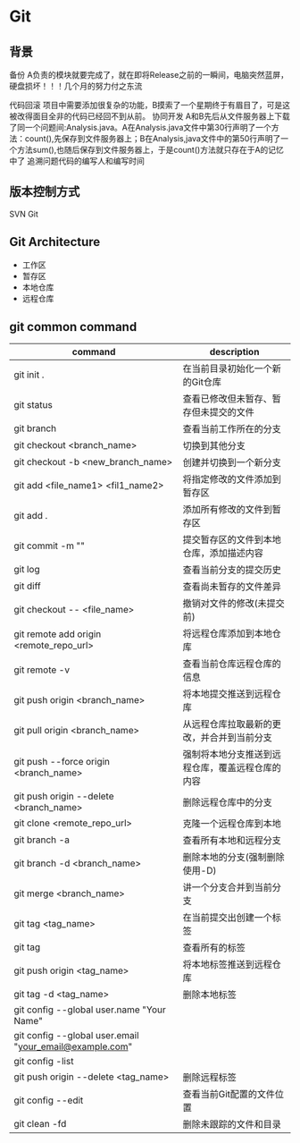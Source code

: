# Git
## 背景
备份
    A负责的模块就要完成了，就在即将Release之前的一瞬间，电脑突然蓝屏，硬盘损坏！！！几个月的努力付之东流

代码回滚
    项目中需要添加很复杂的功能，B摸索了一个星期终于有眉目了，可是这被改得面目全非的代码已经回不到从前。
协同开发
    A和B先后从文件服务器上下载了同一个问题间:Analysis.java。A在Analysis.java文件中第30行声明了一个方法：count(),先保存到文件服务器上；B在Analysis,java文件中的第50行声明了一个方法sum(),也随后保存到文件服务器上，于是count()方法就只存在于A的记忆中了
追溯问题代码的编写人和编写时间 

## 版本控制方式
SVN
Git

## Git Architecture


- 工作区
- 暂存区
- 本地仓库
- 远程仓库

## git common command
|command| description|
|------- |---------|
|git init .| 在当前目录初始化一个新的Git仓库  |
|git status| 查看已修改但未暂存、暂存但未提交的文件 |
|git branch| 查看当前工作所在的分支|
|git checkout <branch_name>|切换到其他分支|
|git checkout -b <new_branch_name>| 创建并切换到一个新分支|
|git add <file_name1> <fil1_name2>| 将指定修改的文件添加到暂存区|
|git add .| 添加所有修改的文件到暂存区|
|git commit -m "<description>"| 提交暂存区的文件到本地仓库，添加描述内容|
|git log|查看当前分支的提交历史|
|git diff|查看尚未暂存的文件差异|
|git checkout -- <file_name>|撤销对文件的修改(未提交前)|
|git remote add origin <remote_repo_url>|将远程仓库添加到本地仓库|
|git remote -v| 查看当前仓库远程仓库的信息|
|git push origin <branch_name>| 将本地提交推送到远程仓库|
|git pull origin <branch_name>|从远程仓库拉取最新的更改，并合并到当前分支|
|git push --force origin <branch_name>|强制将本地分支推送到远程仓库，覆盖远程仓库的内容|
|git push origin --delete <branch_name>|删除远程仓库中的分支|
|git clone <remote_repo_url>|克隆一个远程仓库到本地|
|git branch -a |查看所有本地和远程分支|
|git branch -d <branch_name>|删除本地的分支(强制删除使用-D)|
|git merge <branch_name>|讲一个分支合并到当前分支|
|git tag <tag_name>| 在当前提交出创建一个标签|
|git tag|查看所有的标签|
|git push origin <tag_name>|将本地标签推送到远程仓库|
|git tag -d <tag_name>| 删除本地标签|
|git config --global user.name "Your Name"||
|git config --global user.email "your_email@example.com"
|git config -list||
|git push origin --delete <tag_name>|删除远程标签|
|git config --edit| 查看当前Git配置的文件位置|
|git clean -fd|删除未跟踪的文件和目录|